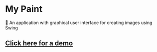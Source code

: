 # My Paint

:art: An application with graphical user interface for creating images using Swing
 

## [Click here for a demo](https://www.youtube.com/watch?v=uDhehHJsic8&feature=youtu.be)
